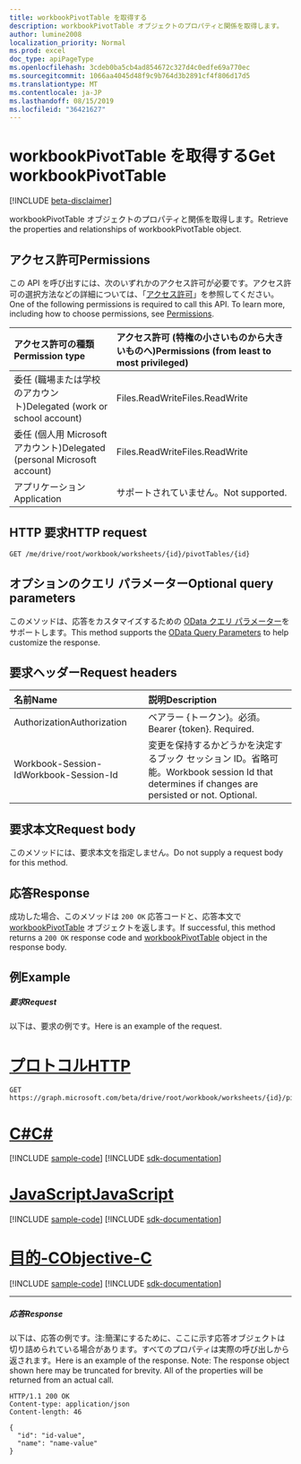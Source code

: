 ```yaml
---
title: workbookPivotTable を取得する
description: workbookPivotTable オブジェクトのプロパティと関係を取得します。
author: lumine2008
localization_priority: Normal
ms.prod: excel
doc_type: apiPageType
ms.openlocfilehash: 3cdeb0ba5cb4ad854672c327d4c0edfe69a770ec
ms.sourcegitcommit: 1066aa4045d48f9c9b764d3b2891cf4f806d17d5
ms.translationtype: MT
ms.contentlocale: ja-JP
ms.lasthandoff: 08/15/2019
ms.locfileid: "36421627"
---
```

# <a name="get-workbookpivottable"></a><span data-ttu-id="bd942-103">workbookPivotTable を取得する</span><span class="sxs-lookup"><span data-stu-id="bd942-103">Get workbookPivotTable</span></span>

[!INCLUDE [beta-disclaimer](../../includes/beta-disclaimer.md)]

<span data-ttu-id="bd942-104">workbookPivotTable オブジェクトのプロパティと関係を取得します。</span><span class="sxs-lookup"><span data-stu-id="bd942-104">Retrieve the properties and relationships of workbookPivotTable object.</span></span>

## <a name="permissions"></a><span data-ttu-id="bd942-105">アクセス許可</span><span class="sxs-lookup"><span data-stu-id="bd942-105">Permissions</span></span>
<span data-ttu-id="bd942-p101">この API を呼び出すには、次のいずれかのアクセス許可が必要です。アクセス許可の選択方法などの詳細については、「[アクセス許可](/graph/permissions-reference)」を参照してください。</span><span class="sxs-lookup"><span data-stu-id="bd942-p101">One of the following permissions is required to call this API. To learn more, including how to choose permissions, see [Permissions](/graph/permissions-reference).</span></span>


|<span data-ttu-id="bd942-108">アクセス許可の種類</span><span class="sxs-lookup"><span data-stu-id="bd942-108">Permission type</span></span>      | <span data-ttu-id="bd942-109">アクセス許可 (特権の小さいものから大きいものへ)</span><span class="sxs-lookup"><span data-stu-id="bd942-109">Permissions (from least to most privileged)</span></span>              |
|:--------------------|:---------------------------------------------------------|
|<span data-ttu-id="bd942-110">委任 (職場または学校のアカウント)</span><span class="sxs-lookup"><span data-stu-id="bd942-110">Delegated (work or school account)</span></span> | <span data-ttu-id="bd942-111">Files.ReadWrite</span><span class="sxs-lookup"><span data-stu-id="bd942-111">Files.ReadWrite</span></span>    |
|<span data-ttu-id="bd942-112">委任 (個人用 Microsoft アカウント)</span><span class="sxs-lookup"><span data-stu-id="bd942-112">Delegated (personal Microsoft account)</span></span> | <span data-ttu-id="bd942-113">Files.ReadWrite</span><span class="sxs-lookup"><span data-stu-id="bd942-113">Files.ReadWrite</span></span>    |
|<span data-ttu-id="bd942-114">アプリケーション</span><span class="sxs-lookup"><span data-stu-id="bd942-114">Application</span></span> | <span data-ttu-id="bd942-115">サポートされていません。</span><span class="sxs-lookup"><span data-stu-id="bd942-115">Not supported.</span></span> |

## <a name="http-request"></a><span data-ttu-id="bd942-116">HTTP 要求</span><span class="sxs-lookup"><span data-stu-id="bd942-116">HTTP request</span></span>
<!-- { "blockType": "ignored" } -->
```http
GET /me/drive/root/workbook/worksheets/{id}/pivotTables/{id}
```
## <a name="optional-query-parameters"></a><span data-ttu-id="bd942-117">オプションのクエリ パラメーター</span><span class="sxs-lookup"><span data-stu-id="bd942-117">Optional query parameters</span></span>
<span data-ttu-id="bd942-118">このメソッドは、応答をカスタマイズするための [OData クエリ パラメーター](https://developer.microsoft.com/graph/docs/concepts/query_parameters)をサポートします。</span><span class="sxs-lookup"><span data-stu-id="bd942-118">This method supports the [OData Query Parameters](https://developer.microsoft.com/graph/docs/concepts/query_parameters) to help customize the response.</span></span>

## <a name="request-headers"></a><span data-ttu-id="bd942-119">要求ヘッダー</span><span class="sxs-lookup"><span data-stu-id="bd942-119">Request headers</span></span>
| <span data-ttu-id="bd942-120">名前</span><span class="sxs-lookup"><span data-stu-id="bd942-120">Name</span></span>      |<span data-ttu-id="bd942-121">説明</span><span class="sxs-lookup"><span data-stu-id="bd942-121">Description</span></span>|
|:----------|:----------|
| <span data-ttu-id="bd942-122">Authorization</span><span class="sxs-lookup"><span data-stu-id="bd942-122">Authorization</span></span>  | <span data-ttu-id="bd942-p102">ベアラー {トークン}。必須。</span><span class="sxs-lookup"><span data-stu-id="bd942-p102">Bearer {token}. Required.</span></span> |
| <span data-ttu-id="bd942-125">Workbook-Session-Id</span><span class="sxs-lookup"><span data-stu-id="bd942-125">Workbook-Session-Id</span></span>  | <span data-ttu-id="bd942-p103">変更を保持するかどうかを決定するブック セッション ID。省略可能。</span><span class="sxs-lookup"><span data-stu-id="bd942-p103">Workbook session Id that determines if changes are persisted or not. Optional.</span></span>|

## <a name="request-body"></a><span data-ttu-id="bd942-128">要求本文</span><span class="sxs-lookup"><span data-stu-id="bd942-128">Request body</span></span>
<span data-ttu-id="bd942-129">このメソッドには、要求本文を指定しません。</span><span class="sxs-lookup"><span data-stu-id="bd942-129">Do not supply a request body for this method.</span></span>

## <a name="response"></a><span data-ttu-id="bd942-130">応答</span><span class="sxs-lookup"><span data-stu-id="bd942-130">Response</span></span>

<span data-ttu-id="bd942-131">成功した場合、このメソッドは `200 OK` 応答コードと、応答本文で [workbookPivotTable](../resources/workbookpivottable.md) オブジェクトを返します。</span><span class="sxs-lookup"><span data-stu-id="bd942-131">If successful, this method returns a `200 OK` response code and [workbookPivotTable](../resources/workbookpivottable.md) object in the response body.</span></span>
## <a name="example"></a><span data-ttu-id="bd942-132">例</span><span class="sxs-lookup"><span data-stu-id="bd942-132">Example</span></span>
##### <a name="request"></a><span data-ttu-id="bd942-133">要求</span><span class="sxs-lookup"><span data-stu-id="bd942-133">Request</span></span>
<span data-ttu-id="bd942-134">以下は、要求の例です。</span><span class="sxs-lookup"><span data-stu-id="bd942-134">Here is an example of the request.</span></span>

# <a name="httptabhttp"></a>[<span data-ttu-id="bd942-135">プロトコル</span><span class="sxs-lookup"><span data-stu-id="bd942-135">HTTP</span></span>](#tab/http)
<!-- {
  "blockType": "request",
  "name": "get_workbookpivottable"
}-->
```http
GET https://graph.microsoft.com/beta/drive/root/workbook/worksheets/{id}/pivotTables/{id}
```
# <a name="ctabcsharp"></a>[<span data-ttu-id="bd942-136">C#</span><span class="sxs-lookup"><span data-stu-id="bd942-136">C#</span></span>](#tab/csharp)
[!INCLUDE [sample-code](../includes/snippets/csharp/get-workbookpivottable-csharp-snippets.md)]
[!INCLUDE [sdk-documentation](../includes/snippets/snippets-sdk-documentation-link.md)]

# <a name="javascripttabjavascript"></a>[<span data-ttu-id="bd942-137">JavaScript</span><span class="sxs-lookup"><span data-stu-id="bd942-137">JavaScript</span></span>](#tab/javascript)
[!INCLUDE [sample-code](../includes/snippets/javascript/get-workbookpivottable-javascript-snippets.md)]
[!INCLUDE [sdk-documentation](../includes/snippets/snippets-sdk-documentation-link.md)]

# <a name="objective-ctabobjc"></a>[<span data-ttu-id="bd942-138">目的-C</span><span class="sxs-lookup"><span data-stu-id="bd942-138">Objective-C</span></span>](#tab/objc)
[!INCLUDE [sample-code](../includes/snippets/objc/get-workbookpivottable-objc-snippets.md)]
[!INCLUDE [sdk-documentation](../includes/snippets/snippets-sdk-documentation-link.md)]

---

##### <a name="response"></a><span data-ttu-id="bd942-139">応答</span><span class="sxs-lookup"><span data-stu-id="bd942-139">Response</span></span>
<span data-ttu-id="bd942-p104">以下は、応答の例です。注:簡潔にするために、ここに示す応答オブジェクトは切り詰められている場合があります。すべてのプロパティは実際の呼び出しから返されます。</span><span class="sxs-lookup"><span data-stu-id="bd942-p104">Here is an example of the response. Note: The response object shown here may be truncated for brevity. All of the properties will be returned from an actual call.</span></span>
<!-- {
  "blockType": "response",
  "truncated": true,
  "@odata.type": "microsoft.graph.workbookPivotTable"
} -->
```http
HTTP/1.1 200 OK
Content-type: application/json
Content-length: 46

{
  "id": "id-value",
  "name": "name-value"
}
```
<!-- uuid: 8fcb5dbc-d5aa-4681-8e31-b001d5168d79 
2015-10-25 14:57:30 UTC -->
<!-- {
  "type": "#page.annotation",
  "description": "Example",
  "keywords": "",
  "section": "documentation",
  "tocPath": "",
  "suppressions": [
  ]
}-->
